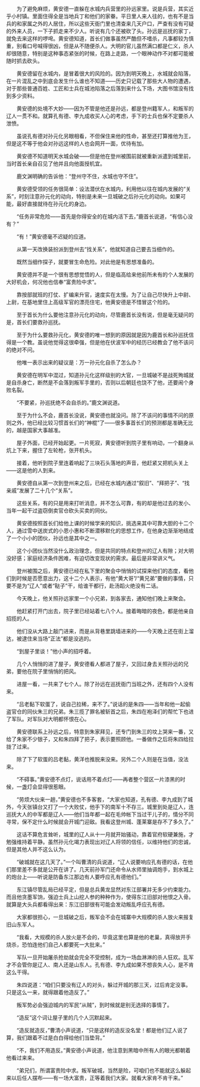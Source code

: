 　　为了避免麻烦，黄安德一直躲在水城内兵营里的孙远家里。说是兵营，其实近乎小村镇。里面住得全是当地兵丁和他们的家眷。平日里人来人往的，也有不是当兵的和家属之外的人居住，所以这些天衙门里也清查来几天户口，严查有没有可疑的外来人员，一下子抓走来不少人。听说有几个还被砍了头。孙远是巡抚的家丁，就免去来这样的啰唣。黄安德知道，首长们做事虽然严酷但不嗜杀，凡事都较为慎重，别看口号喊得很凶，但是从不随便杀人。大明的官儿虽然满口都是仁义，杀人却很随意，特别是这种事态紧张的时候，在路上走路，一个眼神动作不对都可能被随时抓去砍头。

　　黄安德留在水城内，是冒着很大的风险的。因为到明天晚上，水城就会陷落，在一片混乱之中到底会发生什么谁也不知道——历史只记载了那些大人物的遭遇，对于那些普通百姓、工匠和士兵在城池陷落之后落到来什么下场，大图书馆没有找到多少资料。

　　黄安德的处境不大妙——因为不管是他还是孙远，都是登州籍军人，和叛军的辽人一贯不和。就算孔有德、李九成收买人心的考虑，手下的士兵也保不定要杀人泄愤。

　　虽说孔有德对孙元化另眼相看，不但保住来他的性命，甚至还打算推他为王，但是这不等于他会对孙远这样的人也会网开一面，优待有加。

　　黄安德不知道明天水城会破——但是他在登州被围前就被重新派遣到城里前，当时首长亲自召见了他并且向他面授机宜。

　　鹿文渊明确的告诉他：“登州守不住，水城也守不住”。

　　黄安德受领的任务很简单：设法潜伏在水城内，利用他以往在城内发展的“关系”，时刻注意孙元化的动向，特别是未来一旦城破之后孙元化的动向。如果可能，最好直接就待在孙元化的身边。

　　“任务非常危险——首先是你得安全的在城内活下去，”鹿首长说道，“有信心没有？”

　　“有！”黄安德毫不迟疑的应道。

　　从第一天改换装扮派到登州去“找关系”，他就知道自己要去当细作的。

　　既然当细作探子，就要冒生命危险。对此他是有思想准备的。

　　黄安德并不是一个很有思想觉悟的人，但是临高给来他前所未有的个人发展的大好机会，何况他也信奉“富贵险中求”。

　　靠按部就班的打仗、扩编来升官，速度实在太慢。为了让自己尽快升上中尉、上尉，在基地里住上高级军官的漂亮住宅，他黄安德是不惜冒这个险的。

　　至于首长为什么要他注意孙元化的动向，尽管鹿首长没有说，但是毫无疑问的是，首长们要救孙巡抚。

　　至于为什么要救孙元化，黄安德的唯一想到的原因就是因为鹿首长和孙巡抚信得是一个教。虽说他觉得这很牵强，但是他在伏波军中的经历已经教会了他不该问的绝对不问。

　　他唯一表示出来的疑议是：万一孙元化自杀了怎么办？

　　黄安德在明军中混过，知道孙元化这样级别的大官，一旦城破不是战死殉城就是自杀身亡，断然是不会落到叛军手里的，否则以后朝廷也饶不了他，还要闹个身败名裂。

　　“不要紧，孙巡抚绝不会自杀的。”鹿文渊说道。

　　至于为什么不会，鹿首长没说，黄安德也就没问。除了不该问的事情不问的原则之外，他已经比较习惯首长们的“神棍”了——很多事首长们的预测都是准确无比的，越是国家大事越准。

　　屋子外面，已经开始起更。一片死寂，黄安德听到院子里有响动，一个翻身从炕上下来，握住了左轮枪，张开机头。

　　接着，他听到院子里连着响起了三块石头落地的声音，他赶紧又把机头关上——这是他的人到来。

　　黄安德自从第一次到登州来之后，已经在水城内通过“叙旧”、“拜把子”、“找亲戚”发展了二十几个“关系”。

　　这些关系，有的只是用来打听消息，并不怎么可靠，有的却是他过去的发小、当年一起干过盗窃倒卖官仓砍头买卖的同伙。

　　黄安德按照首长们给他上课的时候学来的知识，挑选来其中可靠大胆的十二个人，通过雪中送炭式的小恩小惠和不断潜移默化的思想工作，在他身边渐渐地结成了一个小小的团伙，孙远也是其中之一。

　　这个小团伙当然没什么政治理念，但是共同的特点和登州的辽人有隙；对大明没好感；家庭经济条件困难，有迫切改变现状的需求。最后是非常讲义气。

　　登州被围之后，黄安德已经在私下里的聚会中悄悄的试探来他们的态度，看他们到时候是否愿意出力，这十二个人表示，有他“黄大哥”/“黄兄弟”要做的事情，只要不是为“辽人”或者“鞑子”干，给谁干都行，赴汤蹈火绝没有二话。

　　今天晚上，他关照孙远家里一个小兄弟，到各家去，通知他们晚上来聚会。

　　他赶紧打开门出去，院子里已经站着七八个人。接着晦暗的夜色，都是他亲自招揽的人。

　　他们没从大路上敲门进来，而是从背巷里跳墙进来的——今天晚上还在街上溜达，被逮住来当场“正法”都是没逃的。

　　“到屋子里谈！”他小声的招呼着。

　　几个人悄悄的进了屋子，黄安德看人都进了屋子，又回过身去关照孙远的兄弟，要他在院子里悄悄的把风。

　　进屋一看，一共来了七个人。除了孙远在巡抚衙门当班之外，还有四个人没有来。

　　“吕老黏下软蛋了，说自己拉稀，来不了。”说话的是朱四——当年和他一起偷盗官仓的同伙朱三的兄弟。朱三揽了罪名被斩首之后，朱四在袍泽们的帮忙下也进了军队。对军队对大明都怀恨在心。

　　黄安德联系上孙远之后，特意到朱家拜见，还专门到朱三的坟上哭来一番，又给了朱家不少银子，又和朱四拜了把子，表示要照顾他。一番做作之后将朱四给拉拢了过来。

　　除了下了软蛋的吕老黏，黄洋也推脱来没来。另外二个人则是在当值，没法来。

　　“不碍事。”黄安德不点灯，说话用不着点灯——再者整个营区一片漆黑的时候，一盏灯会显得很惹眼。

　　“劳烦大伙来一趟，”黄安德也不多客套，“大家也知道，孔有德、李九成到了城外，今天张镇台又打了一个大败仗，他手下的南军十不存三。城里到处是辽人，连巡抚大人的中军都是辽人——他们当年都一起在毛帅帐下当过干儿子的，情分不同寻常，保不定什么时候就会开城门迎敌。我看这登州城、蓬莱寨是存不了多久了。”

　　这话不算危言耸听，城里的辽人从十一月就开始骚动，靠着官府软硬兼施，才勉强维持着平静。虽然孙元化竭力表现出对辽人将领的信任，以维持他们的忠诚，但是其他人并不这么认为。

　　“破城就在这几天了。”一个叫曹清的兵说道，“辽人说要响应孔有德的话，在他们那里差不多就是公开在讲了。几天前孙军门还命令从水师里抽调炮手，到水城上的炮台上——听说是防备东江那边有人要呼应孔有德他们。”

　　东江镇尽管乱局已经平定，但是总兵黄龙显然对东江部署并无多少约束能力。而且他贪墨军饷，强迫士兵上山挖人参的种种作为，使得东江旧部对他恨之入骨。就算是大头兵都看得出来：东江旧部很有可能会发动叛乱呼应孔有德。

　　大家都很担心，一旦城破之后，叛军会不会在城寨中大规模的杀人放火来报复旧山东军人。

　　“我看，大规模的杀人放火是不会的，毕竟这里也算是他的老巢，真得放开手烧杀，恐怕连他们自己人都要死一大批来。”

　　军队一旦开始屠杀抢劫就会完全不受控制，成为一场血淋淋的杀人狂欢。乱军才不会管你是辽人、南人还是山东人。孔有德、李九成如果不想丧失人心，是不肯这么干得。

　　朱四说道：“咱们只要没有辽人的对头，躲过开城的那三天，过后肯定没事。只是这么一来，就得跟着他造反了。”

　　叛军势必会强迫城内的军民“从贼”，到时候就是别无选择的事情了。

　　“造反”这个词让屋子里的几个人沉默起来。

　　“造反就造反，”曹清小声说道，“只是这样的造反没名堂！都是他们辽人说了算，我们跟着不过是白白得给他们当垫背。”

　　“不，我们不用造反。”黄安德小声说道，他注意到黑暗中所有人的眼光都朝着他看过来来。

　　“弟兄们，所谓富贵险中求。叛军破城，当然是险，可咱们也不能就这么躲起来以后任人摆布——有一场大富贵，正等着我们大家。就看大家肯不肯干来。”
